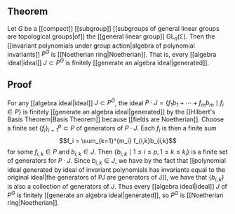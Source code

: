 ## Theorem 
Let $G$ be a [[compact]] [[subgroup]] [[subgroups of general linear groups are topological groups|of]] the [[general linear group]] $\text{GL}_n(\mathbb C)$. Then the [[invariant polynomials under group action|algebra of polynomial invariants]] $P^G$ is [[Noetherian ring|Noetherian]]. That is, every [[algebra ideal|ideal]] $J\subset P^G$ is finitely [[generate an algebra ideal|generated]].

## Proof
For any [[algebra ideal|ideal]] $J\subset P^G$, the ideal $P\cdot J = \{f_1b_1+\cdots + f_mb_m\mid f_i\in P\}$ is finitely [[generate an algebra ideal|generated]] by the [[Hilbert's Basis Theorem|Basis Theorem]] because [[fields are Noetherian]]. Choose a finite set $\{f_i\}_{i=1}^p \subset P$ of generators of $P\cdot J$. Each $f_i$ is then a finite sum $$f_i = \sum_{k=1}^{m_i} f_{i,k}b_{i,k}$$  for some $f_{i,k}\in P$ and $b_{i,k}\in J$. Then $\{b_{i,k} \mid 1\leq i\leq p, 1\leq k \leq k_i\}$ is a finite set of generators for $P\cdot J$. Since $b_{i,k}\in J$, we have by the fact that [[polynomial ideal generated by ideal of invariant polynomials has invariants equal to the original ideal|the generators of PJ are generators of J]], we have that $\{b_{i,k}\}$ is also a collection of generators of $J$. Thus every [[algebra ideal|ideal]] $J$ of $P^G$ is finitely [[generate an algebra ideal|generated]], so $P^G$ is [[Noetherian ring|Noetherian]].